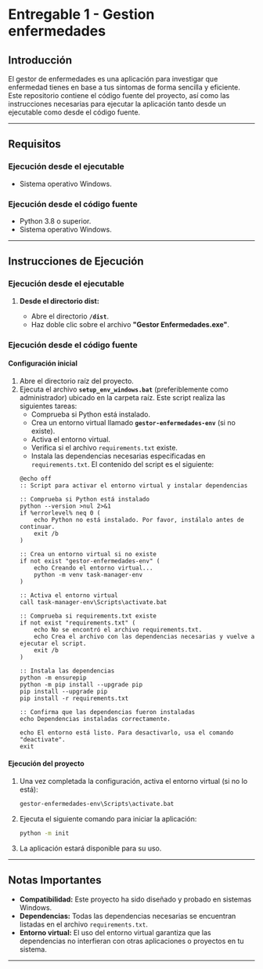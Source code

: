 # Entregable 1 - Gestion enfermedades

## Introducción

El gestor de enfermedades es una aplicación para investigar que enfermedad tienes en base a tus sintomas de forma sencilla y eficiente. Este repositorio contiene el código fuente del proyecto, así como las instrucciones necesarias para ejecutar la aplicación tanto desde un ejecutable como desde el código fuente.

---

## Requisitos

### Ejecución desde el ejecutable

- Sistema operativo Windows.

### Ejecución desde el código fuente

- Python 3.8 o superior.
- Sistema operativo Windows.

---

## Instrucciones de Ejecución

### Ejecución desde el ejecutable

1. **Desde el directorio dist:**

   - Abre el directorio **`/dist`**.
   - Haz doble clic sobre el archivo **"Gestor Enfermedades.exe"**.

### Ejecución desde el código fuente

#### Configuración inicial

1. Abre el directorio raíz del proyecto.
2. Ejecuta el archivo **`setup_env_windows.bat`** (preferiblemente como administrador) ubicado en la carpeta raíz. Este script realiza las siguientes tareas:
   - Comprueba si Python está instalado.
   - Crea un entorno virtual llamado **`gestor-enfermedades-env`** (si no existe).
   - Activa el entorno virtual.
   - Verifica si el archivo `requirements.txt` existe.
   - Instala las dependencias necesarias especificadas en `requirements.txt`.
   El contenido del script es el siguiente:
   ```batch
   @echo off
   :: Script para activar el entorno virtual y instalar dependencias

   :: Comprueba si Python está instalado
   python --version >nul 2>&1
   if %errorlevel% neq 0 (
       echo Python no está instalado. Por favor, instálalo antes de continuar.
       exit /b
   )

   :: Crea un entorno virtual si no existe
   if not exist "gestor-enfermedades-env" (
       echo Creando el entorno virtual...
       python -m venv task-manager-env
   )

   :: Activa el entorno virtual
   call task-manager-env\Scripts\activate.bat

   :: Comprueba si requirements.txt existe
   if not exist "requirements.txt" (
       echo No se encontró el archivo requirements.txt.
       echo Crea el archivo con las dependencias necesarias y vuelve a ejecutar el script.
       exit /b
   )

   :: Instala las dependencias
   python -m ensurepip
   python -m pip install --upgrade pip
   pip install --upgrade pip
   pip install -r requirements.txt

   :: Confirma que las dependencias fueron instaladas
   echo Dependencias instaladas correctamente.

   echo El entorno está listo. Para desactivarlo, usa el comando "deactivate".
   exit
   ```

#### Ejecución del proyecto

1. Una vez completada la configuración, activa el entorno virtual (si no lo está):
   ```bash
   gestor-enfermedades-env\Scripts\activate.bat
   ```
2. Ejecuta el siguiente comando para iniciar la aplicación:
   ```bash
   python -m init
   ```
3. La aplicación estará disponible para su uso.

---

## Notas Importantes

- **Compatibilidad:** Este proyecto ha sido diseñado y probado en sistemas Windows.
- **Dependencias:** Todas las dependencias necesarias se encuentran listadas en el archivo `requirements.txt`.
- **Entorno virtual:** El uso del entorno virtual garantiza que las dependencias no interfieran con otras aplicaciones o proyectos en tu sistema.

---